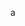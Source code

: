 <!-- META
{"title":"ヘルスデータサイエンス入門 ―医療・健康データの活用を目指して―","link":"https://www.asakura.co.jp/detail.php?book_code=12286","media":"book","tags":["medicaldata"],"short":{"en":"data sciencing for medicine","ja":"医療データサイエンス概論"},"importance":3,"hasPage":true,"createdAt":1720305249.4,"updatedAt":1720305249.4}
META -->

a